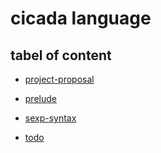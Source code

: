 # cicada language

## tabel of content

- [project-proposal](./index.html)

- [prelude](./prelude.html)

- [sexp-syntax](./sexp-syntax.html)

- [todo](./todo.html)

